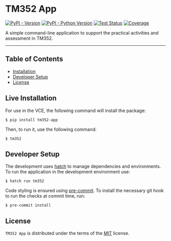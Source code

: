 # TM352 App

[![PyPI - Version](https://img.shields.io/pypi/v/tm352-app.svg)](https://pypi.org/project/tm352-app)
[![PyPI - Python Version](https://img.shields.io/pypi/pyversions/tm352-app.svg)](https://pypi.org/project/tm352-app)
[![Test Status](https://stem-ts-gitlab.open.ac.uk/mmh352/tm352-app/badges/main/pipeline.svg)](https://stem-ts-gitlab.open.ac.uk/mmh352/tm352-app/-/pipelines)
[![Coverage](https://stem-ts-gitlab.open.ac.uk/mmh352/tm352-app/badges/main/coverage.svg)](https://stem-ts-gitlab.open.ac.uk/mmh352/tm352-app/-/tree/main)

A simple command-line application to support the practical activities and assessment in TM352.

-----

## Table of Contents

- [Installation](#installation)
- [Developer Setup](#developer-setup)
- [License](#license)

## Live Installation

For use in the VCE, the following command will install the package:

```console
$ pip install tm352-app
```

Then, to run it, use the following command:

```console
$ tm352
```

## Developer Setup

The development uses [hatch]() to manage dependencies and environments. To run the application in the development
environment use:

```console
$ hatch run tm352
```

Code styling is ensured using [pre-commit](https://pre-commit.com/). To install the necessary git hook to run the
checks at commit time, run:

```console
$ pre-commit install
```

## License

`TM352 App` is distributed under the terms of the [MIT](https://spdx.org/licenses/MIT.html) license.
